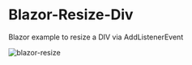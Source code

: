 # Blazor-Resize-Div

Blazor example to resize a DIV via AddListenerEvent

![blazor-resize](https://user-images.githubusercontent.com/3845786/162609273-6f11ea2c-0403-4436-bc21-901a8acbf682.gif)


